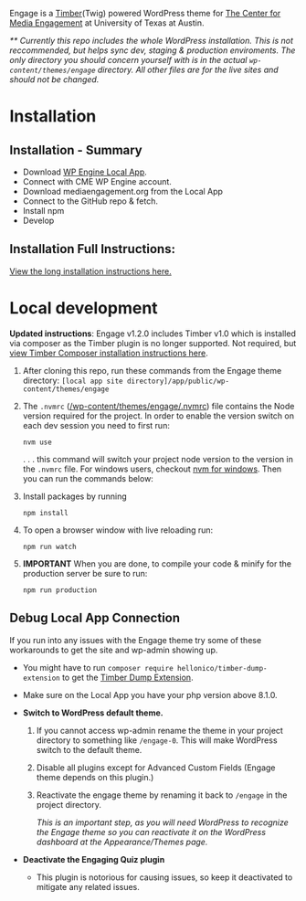 <!----- Conversion time: 1.029 seconds.


Using this Markdown file:

1. Cut and paste this output into your source file.
2. See the notes and action items below regarding this conversion run.
3. Check the rendered output (headings, lists, code blocks, tables) for proper
   formatting and use a linkchecker before you publish this page.

Conversion notes:

* Docs to Markdown version 1.0β21
* Thu Apr 02 2020 11:55:39 GMT-0700 (PDT)
* Source doc: CME Updated Readme.md
----->

Engage is a [Timber](https://timber.github.io/docs/)(Twig) powered WordPress theme for [The Center for Media Engagement](https://mediaengagement.org/) at University of Texas at Austin.

_** Currently this repo includes the whole WordPress installation. This is not reccommended, but helps sync dev, staging & production enviroments. The only directory you should concern yourself with is in the actual `wp-content/themes/engage` directory. All other files are for the live sites and should not be changed._

# Installation

## Installation - Summary
- Download [WP Engine Local App](http://localwp.com/).
- Connect with CME WP Engine account.
- Download mediaengagement.org from the Local App
- Connect to the GitHub repo & fetch.
- Install npm
- Develop

## Installation Full Instructions:

[View the long installation instructions here.](https://github.com/engagingnewsproject/enp-platform/wiki/Development#installation)

# Local development

**Updated instructions**: Engage v1.2.0 includes Timber v1.0 which is installed via composer as the Timber plugin is no longer supported. Not required, but [view Timber Composer installation instructions here](https://timber.github.io/docs/getting-started/switch-to-composer/).

1. After cloning this repo, run these commands from the Engage theme directory: `[local app site directory]/app/public/wp-content/themes/engage`

2. The `.nvmrc` ([/wp-content/themes/engage/.nvmrc](https://github.com/engagingnewsproject/enp-platform/blob/master/wp-content/themes/engage/.nvmrc)) file contains the Node version required for the project. In order to enable the version switch on each dev session you need to first run:

       nvm use

    . . . this command will switch your project node version to the version in the `.nvmrc` file. For windows users, checkout [nvm for windows](https://github.com/coreybutler/nvm-windows). Then you can run the commands below:

3. Install packages by running

       npm install

4. To open a browser window with live reloading run:

       npm run watch

5. **IMPORTANT** When you are done, to compile your code & minify for the production server be sure to run:

       npm run production
       
## Debug Local App Connection

If you run into any issues with the Engage theme try some of these workarounds to get the site and wp-admin showing up.

- You might have to run `composer require hellonico/timber-dump-extension` to get the [Timber Dump Extension](https://github.com/nlemoine/timber-dump-extension#timber-dump-extension).

- Make sure on the Local App you have your php version above 8.1.0.

- __Switch to WordPress default theme.__

  1. If you cannot access wp-admin rename the theme in your project directory to something like `/engage-0`. This will make WordPress switch to the default theme.
	
  2. Disable all plugins except for Advanced Custom Fields (Engage theme depends on this plugin.)
	
  3. Reactivate the engage theme by renaming it back to `/engage` in the project directory.
  
     _This is an important step, as you will need WordPress to recognize the Engage theme so you can reactivate it on the WordPress dashboard at the Appearance/Themes page._
	
- __Deactivate the Engaging Quiz plugin__

  - This plugin is notorious for causing issues, so keep it deactivated to mitigate any related issues.